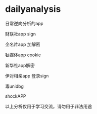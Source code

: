 # dailyanalysis
日常逆向分析的app

财联社app sign

企名片app 加解密

钛媒体app cookie

新华社app解密

伊对相亲app 登录sign

毒unidbg

shockAPP

以上分析仅用于学习交流，请勿用于非法用途
